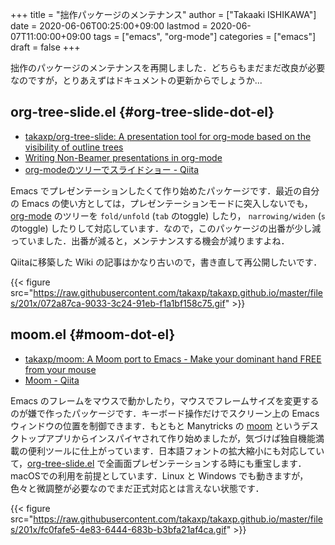 +++
title = "拙作パッケージのメンテナンス"
author = ["Takaaki ISHIKAWA"]
date = 2020-06-06T00:25:00+09:00
lastmod = 2020-06-07T11:00:00+09:00
tags = ["emacs", "org-mode"]
categories = ["emacs"]
draft = false
+++

拙作のパッケージのメンテナンスを再開しました．どちらもまだまだ改良が必要なのですが，とりあえずはドキュメントの更新からでしょうか...


## org-tree-slide.el {#org-tree-slide-dot-el}

-   [takaxp/org-tree-slide: A presentation tool for org-mode based on the visibility of outline trees](https://github.com/takaxp/org-tree-slide)
-   [Writing Non-Beamer presentations in org-mode](https://orgmode.org/worg/org-tutorials/non-beamer-presentations.html)
-   [org-modeのツリーでスライドショー - Qiita](https://qiita.com/takaxp/items/8dfb5d34dfcd79f9fa5c)

Emacs でプレゼンテーションしたくて作り始めたパッケージです．最近の自分の Emacs の使い方としては，プレゼンテーションモードに突入しないでも， [org-mode](https://orgmode.org/) のツリーを `fold/unfold` (`tab` のtoggle) したり， `narrowing/widen` (`s` のtoggle) したりして対応しています．なので，このパッケージの出番が少し減っていました．出番が減ると，メンテナンスする機会が減りますよね．

Qiitaに移築した Wiki の記事はかなり古いので，書き直して再公開したいです．

{{< figure src="https://raw.githubusercontent.com/takaxp/takaxp.github.io/master/files/201x/072a87ca-9033-3c24-91eb-f1a1bf158c75.gif" >}}


## moom.el {#moom-dot-el}

-   [takaxp/moom: A Moom port to Emacs - Make your dominant hand FREE from your mouse](https://github.com/takaxp/moom)
-   [Moom - Qiita](https://qiita.com/takaxp/items/0f094eb94554eb08ace3)

Emacs のフレームをマウスで動かしたり，マウスでフレームサイズを変更するのが嫌で作ったパッケージです．キーボード操作だけでスクリーン上の Emacs ウィンドウの位置を制御できます．もともと Manytricks の [moom](https://manytricks.com/moom/) というデスクトップアプリからインスパイヤされて作り始めましたが，気づけば独自機能満載の便利ツールに仕上がっています．日本語フォントの拡大縮小にも対応していて，[org-tree-slide.el](https://github.com/takaxp/org-tree-slide) で全画面プレゼンテーションする時にも重宝します．macOSでの利用を前提としています．Linux と Windows でも動きますが，色々と微調整が必要なのでまだ正式対応とは言えない状態です．

{{< figure src="https://raw.githubusercontent.com/takaxp/takaxp.github.io/master/files/201x/fc0fafe5-4e83-6444-683b-b3bfa21af4ca.gif" >}}
